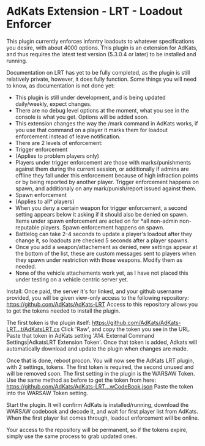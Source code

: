 AdKats Extension - LRT - Loadout Enforcer
==========

This plugin currently enforces infantry loadouts to whatever specifications you desire, with about 4000 options. This plugin is an extension for AdKats, and thus requires the latest test version (5.3.0.4 or later) to be installed and running.

Documentation on LRT has yet to be fully completed, as the plugin is still relatively private, however, it does fully function. 
Some things you will need to know, as documentation is not done yet:

 * This plugin is still under development, and is being updated daily/weekly, expect changes.
 * There are no debug level options at the moment, what you see in the console is what you get. Options will be added soon.
 * This extension changes the way the /mark command in AdKats works, if you use that command on a player it marks them for loadout enforcement instead of leave notification.
 * There are 2 levels of enforcement:
  * Trigger enforcement
   * (Applies to problem players only)
   * Players under trigger enforcement are those with marks/punishments against them during the current session, or additionally if admins are offline they fall under this enforcement because of high infraction points or by being reported by another player. Trigger enforcement happens on spawn, and additionaly on any mark/punish/report issued against them.
  * Spawn enforcement
   * (Applies to all* players)
   * When you deny a certain weapon for trigger enforcement, a second setting appears below it asking if it should also be denied on spawn. Items under spawn enforcement are acted on for *all non-admin non-reputable players. Spawn enforcement happens on spawn.
 * Battlelog can take 2-4 seconds to update a player's loadout after they change it, so loadouts are checked 5 seconds after a player spawns.
 * Once you add a weapon/attachement as denied, new settings appear at the bottom of the list, these are custom messages sent to players when they spawn under restriction with those weapons. Modify them as needed.
 * None of the vehicle attachements work yet, as I have not placed this under testing on a vehicle centric server yet.

Install:
Once paid, the server it's for linked, and your github username provided, you will be given view-only access to the following repository:
https://github.com/AdKats/AdKats-LRT
Access to this repository allows you to get the tokens needed to install the plugin.

The first token is the plugin itself: 
https://github.com/AdKats/AdKats-LRT...t/AdKatsLRT.cs
Click 'Raw', and copy the token you see in the URL. Paste that token in AdKats setting 'A14. External Command Settings|AdkatsLRT Extension Token'. Once that token is added, Adkats will automatically download and update the plugin when changes are made.

Once that is done, reboot procon. You will now see the AdKats LRT plugin, with 2 settings, tokens. The first token is required, the second unused and will be removed soon.
The first setting in the plugin is the WARSAW Token. Use the same method as before to get the token from here:
https://github.com/AdKats/AdKats-LRT...wCodeBook.json
Paste the token into the WARSAW Token setting.

Start the plugin. It will confirm AdKats is installed/running, download the WARSAW codebook and decode it, and wait for first player list from AdKats. When the first player list comes through, loadout enforcement will be online.

Your access to the repository will be permanent, so if the tokens expire, simply use the same process to grab updated ones.
